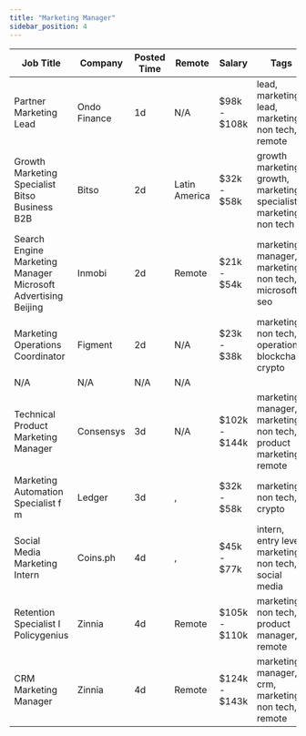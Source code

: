 ```yaml
---
title: "Marketing Manager"
sidebar_position: 4
---
```


| Job Title | Company | Posted Time | Remote | Salary | Tags | Apply Link |
|-----------|---------|-------------|--------|--------|------|------------|
| Partner Marketing Lead | Ondo Finance | 1d | N/A | $98k - $108k | lead, marketing lead, marketing, non tech, remote | [Apply](https://web3.career/partner-marketing-lead-ondofinance/102091) |
| Growth Marketing Specialist Bitso Business B2B | Bitso | 2d | Latin America | $32k - $58k | growth marketing, growth, marketing specialist, marketing, non tech | [Apply](https://web3.career/growth-marketing-specialist-bitso-business-b2b-bitso/102074) |
| Search Engine Marketing Manager Microsoft Advertising Beijing | Inmobi | 2d | Remote | $21k - $54k | marketing manager, marketing, non tech, microsoft, seo | [Apply](https://web3.career/search-engine-marketing-manager-microsoft-advertising-beijing-inmobi/102010) |
| Marketing Operations Coordinator | Figment | 2d | N/A | $23k - $38k | marketing, non tech, operations, blockchain, crypto | [Apply](https://web3.career/marketing-operations-coordinator-figment/101980) |
| N/A | N/A | N/A | N/A |  |  | [Apply](https://web3.career/metana) |
| Technical Product Marketing Manager | Consensys | 3d | N/A | $102k - $144k | marketing manager, marketing, non tech, product marketing, remote | [Apply](https://web3.career/technical-product-marketing-manager-consensys/101972) |
| Marketing Automation Specialist f m | Ledger | 3d | , | $32k - $58k | marketing, non tech, crypto | [Apply](https://web3.career/marketing-automation-specialist-f-m-ledger/101903) |
| Social Media Marketing Intern | Coins.ph | 4d | , | $45k - $77k | intern, entry level, marketing, non tech, social media | [Apply](https://web3.career/social-media-marketing-intern-coins/101880) |
| Retention Specialist I Policygenius | Zinnia | 4d | Remote | $105k - $110k | marketing, non tech, product manager, remote | [Apply](https://web3.career/retention-specialist-i-policygenius-zinnia/97588) |
| CRM Marketing Manager | Zinnia | 4d | Remote | $124k - $143k | marketing manager, crm, marketing, non tech, remote | [Apply](https://web3.career/crm-marketing-manager-zinnia/98977) |

